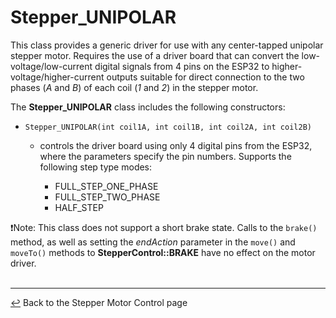 # Stepper_UNIPOLAR

This class provides a generic driver for use with any center-tapped unipolar stepper motor.  Requires the use of a driver board that can convert the low-voltage/low-current digital signals from 4 pins on the ESP32 to higher-voltage/higher-current outputs suitable for direct connection to the two phases (*A* and *B*) of each coil (*1* and *2*) in the stepper motor.
 
The **Stepper_UNIPOLAR** class includes the following constructors:
  * `Stepper_UNIPOLAR(int coil1A, int coil1B, int coil2A, int coil2B)`
    * controls the driver board using only 4 digital pins from the ESP32, where the parameters specify the pin numbers.  Supports the following step type modes:
      
      * FULL_STEP_ONE_PHASE
      * FULL_STEP_TWO_PHASE
      * HALF_STEP
        
❗Note: This class does not support a short brake state.  Calls to the `brake()` method, as well as setting the *endAction* parameter in the `move()` and `moveTo()` methods to **StepperControl::BRAKE** have no effect on the motor driver.<br><br>

---

[↩️](../Stepper.md) Back to the Stepper Motor Control page
